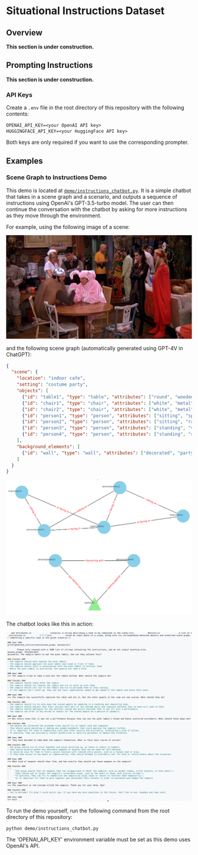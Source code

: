 # Situational Instructions Dataset


## Overview

__This section is under construction.__


## Prompting Instructions

__This section is under construction.__

### API Keys

Create a `.env` file in the root directory of this repository with the following contents:

```
OPENAI_API_KEY=<your OpenAI API key>
HUGGINGFACE_API_KEY=<your HuggingFace API key>
```

Both keys are only required if you want to use the corresponding prompter.

## Examples

### Scene Graph to Instructions Demo

This demo is located at [`demo/instructions_chatbot.py`](demo/instructions_chatbot.py). It is a simple chatbot that takes in a scene graph and a scenario, and outputs a sequence of instructions using OpenAI's GPT-3.5-turbo model. The user can then continue the conversation with the chatbot by asking for more instructions as they move through the environment.

For example, using the following image of a scene:

![Scene](screenshots/scene.png)

and the following scene graph (automatically generated using GPT-4V in ChatGPT):

```json
{
  "scene": {
    "location": "indoor cafe",
    "setting": "costume party",
    "objects": [
      {"id": "table1", "type": "table", "attributes": ["round", "wooden"], "relations": [{"with": "chair1", "relation": "adjacent to"}, {"with": "chair2", "relation": "adjacent to"}, {"with": "person1", "relation": "in front of"}, {"with": "person2", "relation": "in front of"}]},
      {"id": "chair1", "type": "chair", "attributes": ["white", "metal"], "relations": [{"with": "table1", "relation": "facing"}, {"with": "person1", "relation": "occupied by"}]},
      {"id": "chair2", "type": "chair", "attributes": ["white", "metal"], "relations": [{"with": "table1", "relation": "facing"}, {"with": "person2", "relation": "occupied by"}]},
      {"id": "person1", "type": "person", "attributes": ["sitting", "spaceman costume"], "relations": [{"with": "chair1", "relation": "sitting on"}, {"with": "table1", "relation": "facing"}, {"with": "person2", "relation": "talking to"}]},
      {"id": "person2", "type": "person", "attributes": ["sitting", "rabbit costume", "pink"], "relations": [{"with": "chair2", "relation": "sitting on"}, {"with": "table1", "relation": "facing"}, {"with": "person1", "relation": "talking to"}]},
      {"id": "person3", "type": "person", "attributes": ["standing", "vampire costume", "black"], "relations": [{"with": "wall", "relation": "leaning against"}, {"with": "person4", "relation": "interacting with"}]},
      {"id": "person4", "type": "person", "attributes": ["standing", "superhero costume", "red"], "relations": [{"with": "wall", "relation": "leaning against"}, {"with": "person3", "relation": "interacting with"}]}
    ],
    "background_elements": [
      {"id": "wall", "type": "wall", "attributes": ["decorated", "party decorations"], "relations": [{"with": "person3", "relation": "behind"}, {"with": "person4", "relation": "behind"}]}
    ]
  }
}
```

![Scene Graph](screenshots/scene_graph.png)

The chatbot looks like this in action:

![Chatbot Demo](screenshots/chatbot_demo.png)

To run the demo yourself, run the following command from the root directory of this repository:

```
python demo/instructions_chatbot.py
```

The 'OPENAI_API_KEY' environment variable must be set as this demo uses OpenAI's API.
